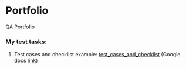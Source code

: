 # Portfolio
QA Portfolio

### My test tasks:
1. Test cases and checklist example: [test_cases_and_checklist](https://github.com/Yuliia0701/portfolio/blob/main/test_cases_and_checklist.pdf) (Google docs [link](https://docs.google.com/document/d/1dQ5oF4DB6E7HgASfa9gRECoMcWBoZIJGqW1ZaFKbBTk/edit?usp=sharing "link"))
